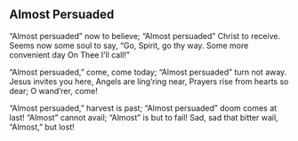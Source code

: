 ## Almost Persuaded

“Almost persuaded” now to believe;
“Almost persuaded” Christ to receive.
Seems now some soul to say,
“Go, Spirit, go thy way.
Some more convenient day
On Thee I’ll call!” 

“Almost persuaded,” come, come today;
“Almost persuaded” turn not away.
Jesus invites you here,
Angels are ling’ring near,
Prayers rise from hearts so dear;
O wand’rer, come!

“Almost persuaded,” harvest is past;
“Almost persuaded” doom comes at last!
“Almost” cannot avail;
“Almost” is but to fail!
Sad, sad that bitter wail,
“Almost,” but lost!